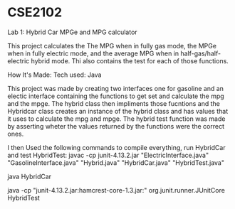 # CSE2102
Lab 1:
Hybrid Car MPGe and MPG calculator

This project calculates the The MPG when in fully gas mode, the MPGe when in fully electric mode, and the average MPG when in half-gas/half-electric hybrid mode. Thi also contains the test for each of those functions.


How It's Made:
Tech used: Java

This project was made by creating two interfaces one for gasoline and an electic interface containing the functions to get set and calculate the mpg and the mpge. The hybrid class then impliments those fucntions and the Hybridcar class creates an instance of the hybrid class and has values that it uses to calculate the mpg and mpge. The hybrid test function was made by asserting wheter the values returned by the functions were the correct ones.

I then Used the following commands to compile everything, run HybridCar and test HybridTest:
javac -cp junit-4.13.2.jar "ElectricInterface.java" "GasolineInterface.java" "Hybrid.java" "HybridCar.java" "HybridTest.java"

java HybridCar 

java -cp "junit-4.13.2.jar:hamcrest-core-1.3.jar:" org.junit.runner.JUnitCore HybridTest 
